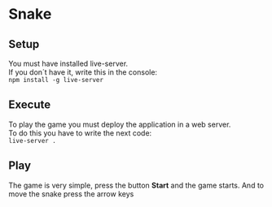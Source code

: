 # Snake

## Setup
You must have installed live-server.  
If you don´t have it, write this in the console:  
`npm install -g live-server`

## Execute
To play the game you must deploy the application in a web server.  
To do this you have to write the next code:  
`live-server .`

## Play
The game is very simple, press the button __Start__ and the game starts.
And to move the snake press the arrow keys
